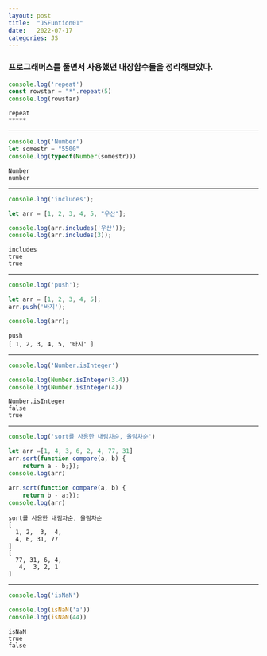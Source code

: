 ```yaml
---
layout: post
title:  "JSFuntion01"
date:   2022-07-17
categories: JS
---
```


<h3>프로그래머스를 풀면서 사용했던 내장함수들을 정리해보았다.</h3>



```javascript
console.log('repeat')
const rowstar = "*".repeat(5)
console.log(rowstar)
```

    repeat
    *****

<hr>


```javascript
console.log('Number')
let somestr = "5500"
console.log(typeof(Number(somestr)))
```

    Number
    number

<hr>


```javascript
console.log('includes');

let arr = [1, 2, 3, 4, 5, "우산"];

console.log(arr.includes('우산'));
console.log(arr.includes(3));
```

    includes
    true
    true
   
<hr>


```javascript
console.log('push');

let arr = [1, 2, 3, 4, 5];
arr.push('바지');

console.log(arr);
```

    push
    [ 1, 2, 3, 4, 5, '바지' ]

<hr>

```javascript
console.log('Number.isInteger')

console.log(Number.isInteger(3.4))
console.log(Number.isInteger(4))
```

    Number.isInteger
    false
    true

<hr>

```javascript
console.log('sort를 사용한 내림차순, 올림차순')

let arr =[1, 4, 3, 6, 2, 4, 77, 31]
arr.sort(function compare(a, b) {
    return a - b;});
console.log(arr)

arr.sort(function compare(a, b) {
    return b - a;});
console.log(arr)
```

    sort를 사용한 내림차순, 올림차순
    [
      1, 2,  3,  4,
      4, 6, 31, 77
    ]
    [
      77, 31, 6, 4,
       4,  3, 2, 1
    ]

<hr>


```javascript
console.log('isNaN')

console.log(isNaN('a'))
console.log(isNaN(44))
```

    isNaN
    true
    false


